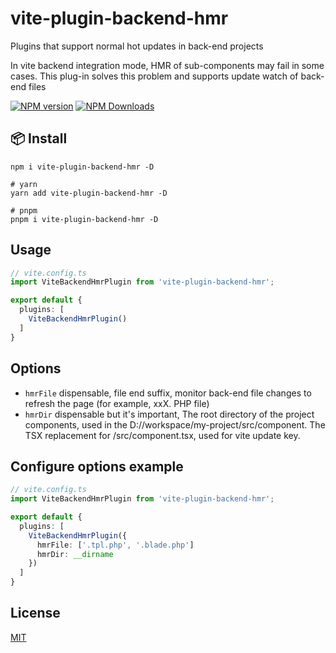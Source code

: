 # vite-plugin-backend-hmr
Plugins that support normal hot updates in back-end projects

In vite backend integration mode, HMR of sub-components may fail in some cases. This plug-in solves this problem and supports update watch of back-end files

[![NPM version](https://img.shields.io/npm/v/vite-plugin-backend-hmr.svg)](https://www.npmjs.com/package/vite-plugin-backend-hmr)
[![NPM Downloads](https://badgen.net/npm/dt/vite-plugin-backend-hmr)](https://www.npmjs.com/package/vite-plugin-backend-hmr)

## 📦 Install
```
npm i vite-plugin-backend-hmr -D 

# yarn 
yarn add vite-plugin-backend-hmr -D

# pnpm 
pnpm i vite-plugin-backend-hmr -D
```

## Usage
```ts
// vite.config.ts
import ViteBackendHmrPlugin from 'vite-plugin-backend-hmr';

export default {
  plugins: [
    ViteBackendHmrPlugin()
  ]
}
```

## Options
- `hmrFile` dispensable, file end suffix, monitor back-end file changes to refresh the page (for example, xxX. PHP file)
- `hmrDir` dispensable but it's important, The root directory of the project components, used in the D://workspace/my-project/src/component. The TSX replacement for /src/component.tsx, used for vite update key.

## Configure options example
```ts
// vite.config.ts
import ViteBackendHmrPlugin from 'vite-plugin-backend-hmr';

export default {
  plugins: [
    ViteBackendHmrPlugin({
      hmrFile: ['.tpl.php', '.blade.php']
      hmrDir: __dirname
    })
  ]
}
```

## License

[MIT](./LICENSE)
